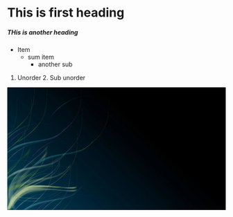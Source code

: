 # This is first heading

##### THis is another heading

* Item 
    * sum item
        * another sub

1. Unorder
    2. Sub unorder

![Github log](./assets/images/adWl.jpg)